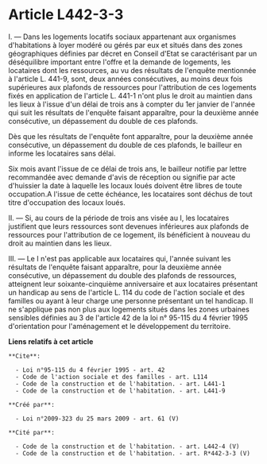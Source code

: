 # Article L442-3-3

I. ― Dans les logements locatifs sociaux appartenant aux organismes d'habitations à loyer modéré ou gérés par eux et situés
dans des zones géographiques définies par décret en Conseil d'Etat se caractérisant par un déséquilibre important entre
l'offre et la demande de logements, les locataires dont les ressources, au vu des résultats de l'enquête mentionnée à
l'article L. 441-9, sont, deux années consécutives, au moins deux fois supérieures aux plafonds de ressources pour
l'attribution de ces logements fixés en application de l'article L. 441-1 n'ont plus le droit au maintien dans les lieux à
l'issue d'un délai de trois ans à compter du 1er janvier de l'année qui suit les résultats de l'enquête faisant apparaître,
pour la deuxième année consécutive, un dépassement du double de ces plafonds. 

Dès que les résultats de l'enquête font apparaître, pour la deuxième année consécutive, un dépassement du double de ces
plafonds, le bailleur en informe les locataires sans délai. 

Six mois avant l'issue de ce délai de trois ans, le bailleur notifie par lettre recommandée avec demande d'avis de réception
ou signifie par acte d'huissier la date à laquelle les locaux loués doivent être libres de toute occupation.A l'issue de
cette échéance, les locataires sont déchus de tout titre d'occupation des locaux loués. 

II. ― Si, au cours de la période de trois ans visée au I, les locataires justifient que leurs ressources sont devenues
inférieures aux plafonds de ressources pour l'attribution de ce logement, ils bénéficient à nouveau du droit au maintien dans
les lieux. 

III. ― Le I n'est pas applicable aux locataires qui, l'année suivant les résultats de l'enquête faisant apparaître, pour la
deuxième année consécutive, un dépassement du double des plafonds de ressources, atteignent leur soixante-cinquième
anniversaire et aux locataires présentant un handicap au sens de l'article L. 114 du code de l'action sociale et des familles
ou ayant à leur charge une personne présentant un tel handicap. Il ne s'applique pas non plus aux logements situés dans les
zones urbaines sensibles définies au 3 de l'article 42 de la loi n° 95-115 du 4 février 1995 d'orientation pour l'aménagement
et le développement du territoire.

**Liens relatifs à cet article**

	**Cite**:

	  - Loi n°95-115 du 4 février 1995 - art. 42
	  - Code de l'action sociale et des familles - art. L114
	  - Code de la construction et de l'habitation. - art. L441-1
	  - Code de la construction et de l'habitation. - art. L441-9

	**Créé par**:

	  - Loi n°2009-323 du 25 mars 2009 - art. 61 (V)

	**Cité par**:

	  - Code de la construction et de l'habitation. - art. L442-4 (V)
	  - Code de la construction et de l'habitation. - art. R*442-3-3 (V)
